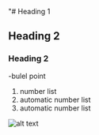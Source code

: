 "# Heading 1
## Heading 2
### Heading 2
-bulel point
1. number list
2. automatic number list
3. automatic number list

![alt text][logo]

[logo]: http://www.reactiongifs.com/lol/lolololol.gif

